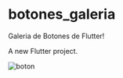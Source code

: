# botones_galeria

Galeria de Botones de Flutter!

A new Flutter project.

![boton](https://user-images.githubusercontent.com/53352272/87837747-f9b99880-c86a-11ea-81bd-d62e887db4fd.jpg)



